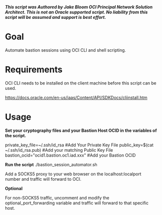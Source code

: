 ***This script was Authored by Jake Bloom OCI Principal Network Solution Architect. This is not an Oracle supported script. No liability from this script will be assumed and support is best effort.***

# Goal
Automate bastion sessions using OCI CLI and shell scripting.

# Requirements
OCI CLI needs to be installed on the client machine before this script can be used.

https://docs.oracle.com/en-us/iaas/Content/API/SDKDocs/cliinstall.htm
# Usage

**Set your cryptography files and your Bastion Host OCID in the variables of the script.** 

private_key_file=~/.ssh/id_rsa #Add Your Private Key File
public_key=$(cat ~/.ssh/id_rsa.pub) #Add your matching Public Key File
bastion_ocid="ocid1.bastion.oc1.iad.xxx" #Add your Bastion OCID

**Run the script**
./bastion_session_automator.sh

Add a SOCKS5 proxy to your web browser on the localhost:localport number and traffic will forward to OCI.

**Optional**

For non-SOCKS5 traffic, uncomment and modify the optional_port_forwarding variable and traffic will forward to that specific host. 
